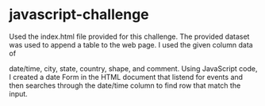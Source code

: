 # javascript-challenge

Used the index.html file provided for this challenge. The provided dataset was used to append a table to the web page. I used the given column data of

date/time, city, state, country, shape, and comment.
Using JavaScript code, I created a date Form in the HTML document that listend for events and then searches through the date/time column to find row that match the input.



